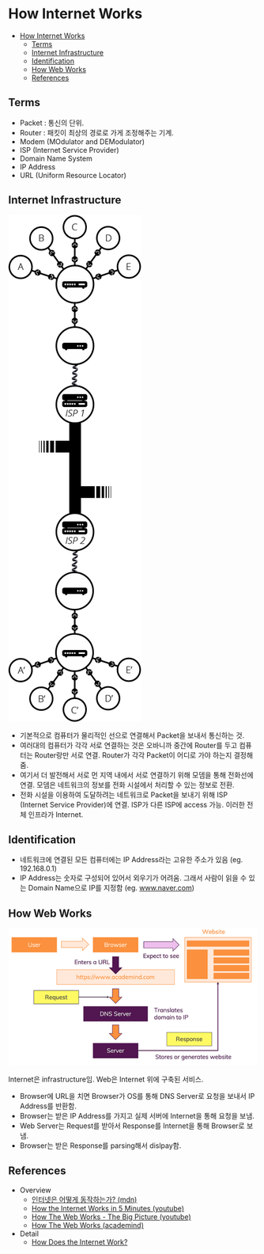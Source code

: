 # How Internet Works

- [How Internet Works](#how-internet-works)
  - [Terms](#terms)
  - [Internet Infrastructure](#internet-infrastructure)
  - [Identification](#identification)
  - [How Web Works](#how-web-works)
  - [References](#references)

## Terms

- Packet : 통신의 단위.
- Router : 패킷이 최상의 경로로 가게 조정해주는 기계.
- Modem (MOdulator and DEModulator)
- ISP (Internet Service Provider)
- Domain Name System
- IP Address
- URL (Uniform Resource Locator)

## Internet Infrastructure

![how-internet-works-infrastructure](./img/how-internet-works-infrastructure.png)

- 기본적으로 컴퓨터가 물리적인 선으로 연결해서 Packet을 보내서 통신하는 것.
- 여러대의 컴퓨터가 각각 서로 연결하는 것은 오바니까 중간에 Router를 두고 컴퓨터는 Router랑만 서로 연결. Router가 각각 Packet이 어디로 가야 하는지 결정해줌.
- 여기서 더 발전해서 서로 먼 지역 내에서 서로 연결하기 위해 모뎀을 통해 전화선에 연결. 모뎀은 네트워크의 정보를 전화 시설에서 처리할 수 있는 정보로 전환.
- 전화 시설을 이용하여 도달하려는 네트워크로 Packet을 보내기 위해 ISP (Internet Service Provider)에 연결. ISP가 다른 ISP에 access 가능. 이러한 전체 인프라가 Internet.

## Identification

- 네트워크에 연결된 모든 컴퓨터에는 IP Address라는 고유한 주소가 있음 (eg. 192.168.0.1)
- IP Address는 숫자로 구성되어 있어서 외우기가 어려움. 그래서 사람이 읽을 수 있는 Domain Name으로 IP를 지정함 (eg. www.naver.com)

## How Web Works

![how-internet-works-web](./img/how-internet-works-web.png)

Internet은 infrastructure임. Web은 Internet 위에 구축된 서비스.

- Browser에 URL을 치면 Browser가 OS를 통해 DNS Server로 요청을 보내서 IP Address를 반환함.
- Browser는 받은 IP Address를 가지고 실제 서버에 Internet을 통해 요청을 보냄.
- Web Server는 Request를 받아서 Response를 Internet을 통해 Browser로 보냄.
- Browser는 받은 Response를 parsing해서 dislpay함.

## References

- Overview
  - [인터넷은 어떻게 동작하는가? (mdn)](https://developer.mozilla.org/ko/docs/Learn/Common_questions/How_does_the_Internet_work)
  - [How the Internet Works in 5 Minutes (youtube)](https://www.youtube.com/watch?v=7_LPdttKXPc)
  - [How The Web Works - The Big Picture (youtube)](https://www.youtube.com/watch?v=hJHvdBlSxug)
  - [How The Web Works (academind)](https://academind.com/tutorials/how-the-web-works)
- Detail
  - [How Does the Internet Work?](http://www.theshulers.com/whitepapers/internet_whitepaper/index.html)